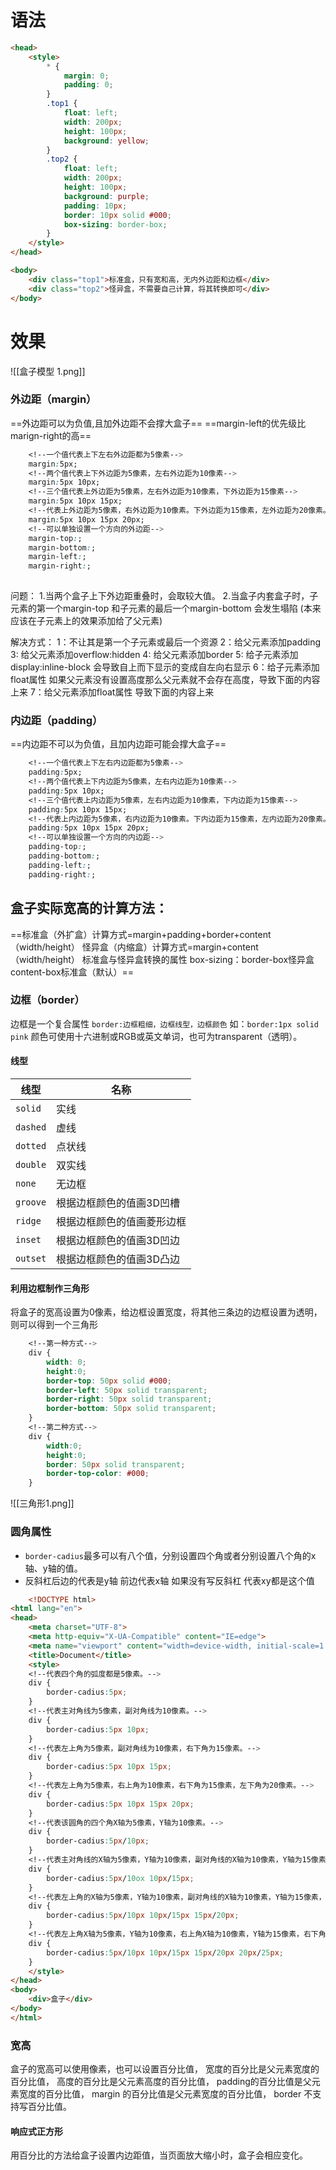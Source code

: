 # 语法
```html
<head>
	<style>
        * {
            margin: 0;
            padding: 0;
        }
        .top1 {
            float: left;
            width: 200px;
            height: 100px;
            background: yellow;
        }
        .top2 {
            float: left;
            width: 200px;
            height: 100px;
            background: purple;
            padding: 10px;
            border: 10px solid #000;
            box-sizing: border-box;
        }
    </style>
</head>

<body>
    <div class="top1">标准盒，只有宽和高，无内外边距和边框</div>
    <div class="top2">怪异盒，不需要自己计算，将其转换即可</div>
</body>
```
# 效果
![[盒子模型 1.png]]

### 外边距（margin）
==外边距可以为负值,且加外边距不会撑大盒子==
==margin-left的优先级比marign-right的高==

```css
	<!--一个值代表上下左右外边距都为5像素-->
	margin:5px;
	<!--两个值代表上下外边距为5像素，左右外边距为10像素-->
	margin:5px 10px;
	<!--三个值代表上外边距为5像素，左右外边距为10像素，下外边距为15像素-->
	margin:5px 10px 15px;
	<!--代表上外边距为5像素，右外边距为10像素。下外边距为15像素，左外边距为20像素。-->
	margin:5px 10px 15px 20px;
	<!--可以单独设置一个方向的外边距-->
	margin-top:;
	margin-bottom:;
	margin-left:;
	margin-right:;
	
```
问题：
		1.当两个盒子上下外边距重叠时，会取较大值。
		2.当盒子内套盒子时，子元素的第一个margin-top 和子元素的最后一个margin-bottom 会发生塌陷 (本来应该在子元素上的效果添加给了父元素)

解决方式：
            1：不让其是第一个子元素或最后一个资源
            2：给父元素添加padding
            3: 给父元素添加overflow:hidden
            4: 给父元素添加border
            5: 给子元素添加 display:inline-block  会导致自上而下显示的变成自左向右显示
            6：给子元素添加float属性  如果父元素没有设置高度那么父元素就不会存在高度，导致下面的内容上来
            7：给父元素添加float属性  导致下面的内容上来

### 内边距（padding）
==内边距不可以为负值，且加内边距可能会撑大盒子==
```css
	<!--一个值代表上下左右内边距都为5像素-->
	padding:5px;
	<!--两个值代表上下内边距为5像素，左右内边距为10像素-->
	padding:5px 10px;
	<!--三个值代表上内边距为5像素，左右内边距为10像素，下内边距为15像素-->
	padding:5px 10px 15px;
	<!--代表上内边距为5像素，右内边距为10像素。下内边距为15像素，左内边距为20像素。-->
	padding:5px 10px 15px 20px;
	<!--可以单独设置一个方向的内边距-->
	padding-top:;
	padding-bottom:;
	padding-left:;
	padding-right:;
```

## 盒子实际宽高的计算方法：

==标准盒（外扩盒）计算方式=margin+padding+border+content（width/height）
怪异盒（内缩盒）计算方式=margin+content（width/height）
标准盒与怪异盒转换的属性 box-sizing：border-box怪异盒   content-box标准盒（默认）==

### 边框（border）
边框是一个复合属性
`border:边框粗细，边框线型，边框颜色`
如：`border:1px solid pink`
颜色可使用十六进制或RGB或英文单词，也可为transparent（透明）。
#### 线型
| 线型     | 名称                       |
| -------- | -------------------------- |
| `solid`  | 实线                       |
| `dashed` | 虚线                       |
| `dotted` | 点状线                     |
| `double` | 双实线                     |
| `none`   | 无边框                         |
| `groove` | 根据边框颜色的值画3D凹槽   |
| `ridge`  | 根据边框颜色的值画菱形边框 |
| `inset`  | 根据边框颜色的值画3D凹边   |
| `outset` | 根据边框颜色的值画3D凸边                           |

#### 利用边框制作三角形
将盒子的宽高设置为0像素，给边框设置宽度，将其他三条边的边框设置为透明，则可以得到一个三角形
```css
	<!--第一种方式-->
	div {
		width: 0;
		height:0;
		border-top: 50px solid #000;
        border-left: 50px solid transparent;
        border-right: 50px solid transparent;
        border-bottom: 50px solid transparent;
	}
	<!--第二种方式-->
	div {
		width:0;
		height:0;
        border: 50px solid transparent;
        border-top-color: #000; 
	}
```
![[三角形1.png]]


### 圆角属性
- `border-cadius`最多可以有八个值，分别设置四个角或者分别设置八个角的x轴、y轴的值。
- 反斜杠后边的代表是y轴 前边代表x轴  如果没有写反斜杠 代表xy都是这个值

```html
	<!DOCTYPE html>
<html lang="en">
<head>
    <meta charset="UTF-8">
    <meta http-equiv="X-UA-Compatible" content="IE=edge">
    <meta name="viewport" content="width=device-width, initial-scale=1.0">
    <title>Document</title>
    <style>
	<!--代表四个角的弧度都是5像素。-->
	div {
		border-cadius:5px;
	}
	<!--代表主对角线为5像素，副对角线为10像素。-->
	div {
		border-cadius:5px 10px;
	}
	<!--代表左上角为5像素，副对角线为10像素，右下角为15像素。-->
	div {
		border-cadius:5px 10px 15px;
	}
	<!--代表左上角为5像素，右上角为10像素，右下角为15像素，左下角为20像素。-->
	div {
		border-cadius:5px 10px 15px 20px;
	}
	<!--代表该圆角的四个角X轴为5像素，Y轴为10像素。-->
	div {
		border-cadius:5px/10px;
	}
	<!--代表主对角线的X轴为5像素，Y轴为10像素，副对角线的X轴为10像素，Y轴为15像素。-->
	div {
		border-cadius:5px/10ox 10px/15px;
	}
	<!--代表左上角的X轴为5像素，Y轴为10像素，副对角线的X轴为10像素，Y轴为15像素，右下角的X轴为15像素，Y轴为20像素。-->
	div {
		border-cadius:5px/10px 10px/15px 15px/20px;
	}
	<!--代表左上角X轴为5像素，Y轴为10像素，右上角X轴为10像素，Y轴为15像素，右下角X轴为15像素，Y轴为20像素，左下角X轴为20像素，Y轴为25像素。-->
	div {
		border-cadius:5px/10px 10px/15px 15px/20px 20px/25px;
	}
	</style>
</head>
<body>
	<div>盒子</div>
</body>
</html>
```

### 宽高
盒子的宽高可以使用像素，也可以设置百分比值，
宽度的百分比是父元素宽度的百分比值，
高度的百分比是父元素高度的百分比值，
padding的百分比值是父元素宽度的百分比值，
margin 的百分比值是父元素宽度的百分比值，
border 不支持写百分比值。

#### 响应式正方形
用百分比的方法给盒子设置内边距值，当页面放大缩小时，盒子会相应变化。